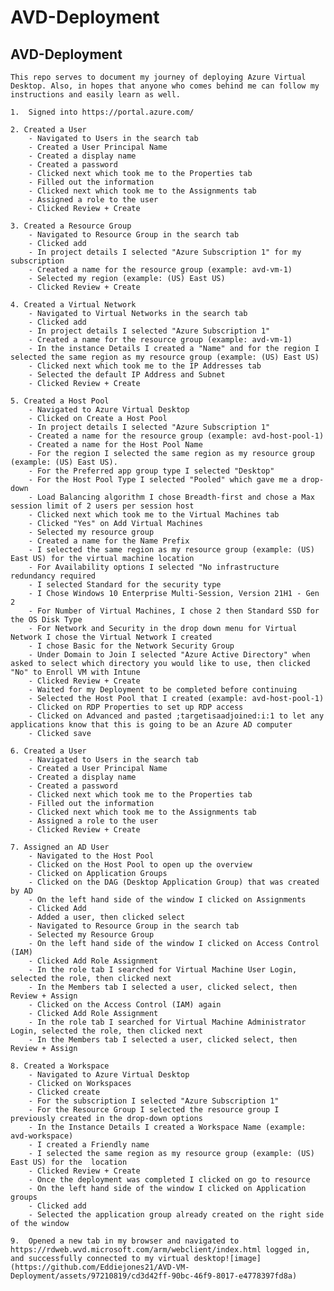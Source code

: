 # 	AVD-Deployment
## AVD-Deployment
 	
  	This repo serves to document my journey of deploying Azure Virtual Desktop. Also, in hopes that anyone who comes behind me can follow my instructions and easily learn as well.
 
 	1.  Signed into https://portal.azure.com/
	
	2. Created a User 
		- Navigated to Users in the search tab
		- Created a User Principal Name
		- Created a display name
		- Created a password
		- Clicked next which took me to the Properties tab
		- Filled out the information
		- Clicked next which took me to the Assignments tab
		- Assigned a role to the user 
		- Clicked Review + Create
	
	3. Created a Resource Group
		- Navigated to Resource Group in the search tab
		- Clicked add
		- In project details I selected "Azure Subscription 1" for my subscription
		- Created a name for the resource group (example: avd-vm-1)
		- Selected my region (example: (US) East US)
		- Clicked Review + Create
	
	4. Created a Virtual Network 
		- Navigated to Virtual Networks in the search tab
		- Clicked add
		- In project details I selected "Azure Subscription 1" 
		- Created a name for the resource group (example: avd-vm-1)
		- In the instance Details I created a "Name" and for the region I selected the same region as my resource group (example: (US) East US)
		- Clicked next which took me to the IP Addresses tab
		- Selected the default IP Address and Subnet
		- Clicked Review + Create
	
	5. Created a Host Pool
		- Navigated to Azure Virtual Desktop
		- Clicked on Create a Host Pool
		- In project details I selected "Azure Subscription 1" 
		- Created a name for the resource group (example: avd-host-pool-1)
		- Created a name for the Host Pool Name
		- For the region I selected the same region as my resource group (example: (US) East US).
		- For the Preferred app group type I selected "Desktop"
		- For the Host Pool Type I selected "Pooled" which gave me a drop-down
		- Load Balancing algorithm I chose Breadth-first and chose a Max session limit of 2 users per session host
		- Clicked next which took me to the Virtual Machines tab
		- Clicked "Yes" on Add Virtual Machines
		- Selected my resource group 
		- Created a name for the Name Prefix
		- I selected the same region as my resource group (example: (US) East US) for the virtual machine location
		- For Availability options I selected "No infrastructure redundancy required
		- I selected Standard for the security type
		- I Chose Windows 10 Enterprise Multi-Session, Version 21H1 - Gen 2
		- For Number of Virtual Machines, I chose 2 then Standard SSD for the OS Disk Type
		- For Network and Security in the drop down menu for Virtual Network I chose the Virtual Network I created
		- I chose Basic for the Network Security Group
		- Under Domain to Join I selected "Azure Active Directory" when asked to select which directory you would like to use, then clicked "No" to Enroll VM with Intune
		- Clicked Review + Create
		- Waited for my Deployment to be completed before continuing
		- Selected the Host Pool that I created (example: avd-host-pool-1)
		- Clicked on RDP Properties to set up RDP access
		- Clicked on Advanced and pasted ;targetisaadjoined:i:1 to let any applications know that this is going to be an Azure AD computer
		- Clicked save
	
	6. Created a User
		- Navigated to Users in the search tab
		- Created a User Principal Name
		- Created a display name
		- Created a password
		- Clicked next which took me to the Properties tab
		- Filled out the information
		- Clicked next which took me to the Assignments tab
		- Assigned a role to the user 
		- Clicked Review + Create
	
	7. Assigned an AD User
		- Navigated to the Host Pool
		- Clicked on the Host Pool to open up the overview
		- Clicked on Application Groups
		- Clicked on the DAG (Desktop Application Group) that was created by AD
		- On the left hand side of the window I clicked on Assignments 
		- Clicked Add
		- Added a user, then clicked select
		- Navigated to Resource Group in the search tab 
		- Selected my Resource Group
		- On the left hand side of the window I clicked on Access Control (IAM)
		- Clicked Add Role Assignment
		- In the role tab I searched for Virtual Machine User Login, selected the role, then clicked next
		- In the Members tab I selected a user, clicked select, then Review + Assign
		- Clicked on the Access Control (IAM) again 
		- Clicked Add Role Assignment
		- In the role tab I searched for Virtual Machine Administrator Login, selected the role, then clicked next
		- In the Members tab I selected a user, clicked select, then Review + Assign
	
	8. Created a Workspace
		- Navigated to Azure Virtual Desktop 
		- Clicked on Workspaces
		- Clicked create 
		- For the subscription I selected "Azure Subscription 1" 
		- For the Resource Group I selected the resource group I previously created in the drop-down options
		- In the Instance Details I created a Workspace Name (example: avd-workspace)
		- I created a Friendly name 
		- I selected the same region as my resource group (example: (US) East US) for the  location
		- Clicked Review + Create
		- Once the deployment was completed I clicked on go to resource
		- On the left hand side of the window I clicked on Application groups 
		- Clicked add
		- Selected the application group already created on the right side of the window 
	
	9.  Opened a new tab in my browser and navigated to https://rdweb.wvd.microsoft.com/arm/webclient/index.html logged in, and successfully connected to my virtual desktop![image](https://github.com/Eddiejones21/AVD-VM-	Deployment/assets/97210819/cd3d42ff-90bc-46f9-8017-e4778397fd8a)

